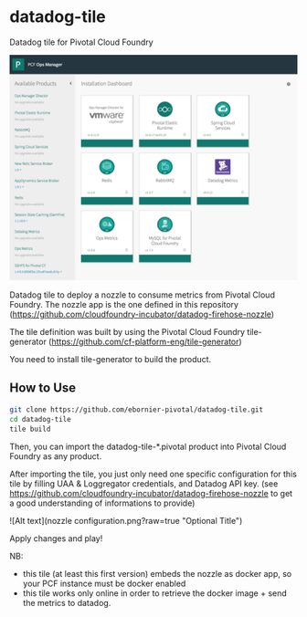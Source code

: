 # datadog-tile
Datadog tile for Pivotal Cloud Foundry

![Alt text](datadog_metrics.png?raw=true "Optional Title")

Datadog tile to deploy a nozzle to consume metrics from Pivotal Cloud Foundry. The nozzle app is the one defined in this repository (https://github.com/cloudfoundry-incubator/datadog-firehose-nozzle)

The tile definition was built by using the Pivotal Cloud Foundry tile-generator (https://github.com/cf-platform-eng/tile-generator)

You need to install tile-generator to build the product.

## How to Use

```bash
git clone https://github.com/ebornier-pivotal/datadog-tile.git
cd datadog-tile
tile build
```

Then, you can import the datadog-tile-*.pivotal product into Pivotal Cloud Foundry as any product.

After importing the tile, you just only need one specific configuration for this tile by filling UAA & Loggregator credentials, and Datadog API key. (see https://github.com/cloudfoundry-incubator/datadog-firehose-nozzle to get a good understanding of informations to provide)

![Alt text](nozzle configuration.png?raw=true "Optional Title")

Apply changes and play!

NB:
- this tile (at least this first version) embeds the nozzle as  docker app, so your PCF instance must be docker enabled
- this tile works only online in order to retrieve the docker image + send the metrics to datadog.








